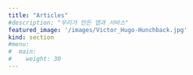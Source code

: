 ```yaml
---
title: "Articles"
#description: "우리가 만든 앱과 서비스"
featured_image: '/images/Victor_Hugo-Hunchback.jpg'
kind: section
#menu:
#  main:
#    weight: 30
---
```


